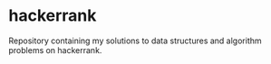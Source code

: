 # hackerrank
Repository containing my solutions to data structures and algorithm problems on hackerrank.
